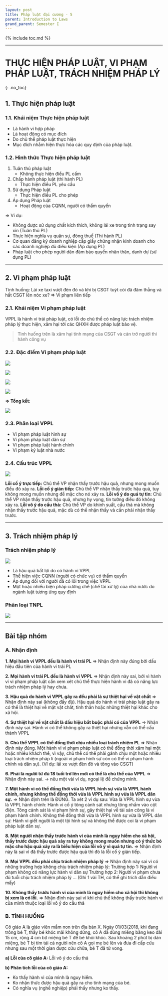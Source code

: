 ```yaml
---
layout: post
title: Pháp luật đại cương - 5
parent: Introduction to Laws
grand_parent: Semester I
---
```


{% include toc.md %}

---

# THỰC HIỆN PHÁP LUẬT, VI PHẠM PHÁP LUẬT, TRÁCH NHIỆM PHÁP LÝ
{: .no_toc}

## 1. Thực hiện pháp luật

### 1.1. Khái niệm Thực hiện pháp luật

- Là hành vi hợp pháp
- Là hoạt động có mục đích
- Do chủ thể pháp luật thực hiện
- Mục đích nhằm hiện thực hóa các quy định của pháp luật.

### 1.2. Hình thức Thực hiện pháp luật

1. Tuân thủ pháp luật
    - Không thực hiện điều PL cấm
2. Chấp hành pháp luật (thi hành PL) 
    - Thực hiện điều PL yêu cầu
3. Sử dụng Pháp luật
    - Thực hiện điều PL cho phép
4. Áp dụng Pháp luật
    - Hoạt động của CQNN, người có thẩm quyền

=> Ví dụ:

* Không được sử dụng chất kích thích, không lái xe trong tình trạng say xỉn (Tuân thủ PL)
* Thực hiện nghĩa vụ quân sự, đóng thuế (Thi hành PL)
* Cơ quan đăng ký doanh nghiệp cấp giấy chứng nhận kinh doanh cho các doanh nghiệp đủ điều kiện (Áp dụng PL)
* Pháp luật cho phép người dân đảm bảo quyền nhân thân, danh dự (sử dụng PL)

---

## 2. Vi phạm pháp luật

Tình huống: Lái xe taxi vượt đèn đỏ và khi bị CSGT tuýt còi đã đâm thẳng và hất CSGT lên nóc xe?
=> Vi phạm liên tiếp

### 2.1. Khái niệm Vi phạm pháp luật

VPPL là hành vi trái pháp luật, có lỗi do chủ thể có năng lực trách nhiệm pháp lý thực hiện, xâm hại tới các QHXH được pháp luật bảo vệ.

> Tình huống trên là xâm hại tính mạng của CSGT và cản trở người thi hành công vụ

### 2.2. Đặc điểm Vi phạm pháp luật

![](https://i.imgur.com/VCuzRyk.png)

![](https://i.imgur.com/Rm0kJ0a.png)

![](https://i.imgur.com/THGcnVO.png)

![](https://i.imgur.com/rziMKhe.png)

**=> Tổng kết:**

![](https://i.imgur.com/eRxD0Wu.png)

### 2.3. Phân loại VPPL

- Vi phạm pháp luật hình sự
- Vi phạm pháp luật dân sự
- Vi phạm pháp luật hành chính
- Vi phạm kỷ luật nhà nước

### 2.4. Cấu trúc VPPL

![](https://i.imgur.com/qop6ep3.png)

**Lỗi cố ý trực tiếp:** Chủ thể VP nhận thấy trước hậu quả, nhưng mong muốn điều đó xảy ra.
**Lỗi cố ý gián tiếp:** Chủ thể VP nhận thấy trước hậu quả, tuy không mong muốn nhưng để mặc cho nó xảy ra.
**Lỗi vô ý do quá tự tin:** Chủ thể VP nhận thấy trước hậu quả, nhưng hy vọng, tin tưởng điều đó không xảy ra.
**Lỗi vô ý do cẩu thả:** Chủ thể VP do khinh suất, cẩu thả mà không nhận thấy trước hậu quả, mặc dù có thể nhận thấy và cần phải nhận thấy trước.

---

## 3. Trách nhiệm pháp lý

### Trách nhiệm pháp lý

![](https://i.imgur.com/WlavBcm.png)

- Là hậu quả bất lợi do có hành vi VPPL
- Thể hiện việc CQNN (người có chức vụ) có thẩm quyền
- Áp dụng đối với người đã có lỗi trong việc VPPL
- Một hoặc nhiều biện pháp cưỡng chế (chế tài xử lý) của nhà nước do ngành luật tương ứng quy định

### Phân loại TNPL

![](https://i.imgur.com/Pl8MPHZ.png)

---

## Bài tập nhóm

### A. Nhận định

**1. Mọi hành vi VPPL đều là hành vi trái PL**
=> Nhận định này đúng bởi dấu hiệu đầu tiên của hành vi trái PL

**2. Mọi hành vi trái PL đều là hành vi VPPL**
=> Nhận định này sai, bởi vì hành vi vi phạm pháp luật cần xem xét chủ thể thực hiện hành vi đã có năng lực trách nhiệm pháp lý hay chưa.

**3. Hậu quả do hành vi VPPL gây ra đều phải là sự thiệt hại về vật chất**
=> Nhận định này sai (không đầy đủ). Hậu quả do hành vi trái pháp luật gây ra có thể là thiệt hại về mặt vật chất, tinh thần hoặc những thiệt hại khác cho xã hội.

**4. Sự thiệt hại về vật chất là dấu hiệu bắt buộc phải có của VPPL**
=> Nhận định này sai. Hành vi có thể không gây ra thiệt hại nhưng vẫn có thể cấu thành VPPL

**5. Chủ thể VPPL có thể đồng thời chịu nhiều loại trách nhiệm PL**
=> Nhận định này đúng. Một hành vi vi phạm pháp luật có thể đồng thời xâm hại một hoặc nhiều khách thể, vì vậy, chủ thể có thể phải gánh chịu một hoặc nhiều loại trách nhiệm pháp lí (ngoài vi phạm hình sự còn có thể vi phạm hành chính và dân sự).
(Ví dụ: lái xe vượt đèn đỏ và tông vào CSGT)

**6. Phải là người từ đủ 18 tuổi trở lên mới có thể là chủ thể của VPPL**
=> Nhận định này sai.
-> nêu một vài ví dụ, ngoại lệ để chứng minh.

**7. Một hành vi có thể đồng thời vừa là VPPL hình sự vừa là VPPL hành chính, nhưng không thể đồng thời vừa là VPPL hình sự vừa là VPPL dân sự.**
=> Nhận định trên là ĐÚNG. Ta xét 2 ví dụ sau:
Vừa là VPPL hình sự vừa là VPPL hành chính: Hành vi cố ý tông cảnh sát nhưng tông nhầm vào cột điện. Tông cảnh sát là vi phạm hình sự, gây thiệt hại về tài sản công là vi phạm hành chính.
Không thể đồng thời vừa là VPPL hình sự vừa là VPPL dân sự: Hành vi giết người là một tội hình sự và không thể được coi là vi phạm pháp luật dân sự.

**8. Một người nhận thấy trước hành vi của mình là nguy hiểm cho xã hội, thấy trước được hậu quả xảy ra tuy không mong muốn nhưng có ý thức bỏ mặc cho hậu quả xảy ra là biểu hiện của lỗi vô ý vì quá tự tin.**
=> Nhận định này là sai vì đã thấy trước được hậu quả thì đó là lỗi cố ý gián tiếp.

**9. Mọi VPPL đều phải chịu trách nhiệm pháp lý**
=> Nhận định này sai vì có những trường hợp không chịu trách nhiệm pháp lý:
Trường hợp 1: Người vi phạm không có năng lực hành vi dân sự
Trường hợp 2: Người vi phạm chưa đủ tuổi chịu trách nhiệm pháp lý
...
(Ghi 1 vài TH, có thể ghi trích dẫn điều mấy)

**10. Không thấy trước hành vi của mình là nguy hiểm cho xã hội thì không bị xem là có lỗi.**
=> Nhận định này sai vì khi chủ thể không thấy trước hành vi của mình thuộc loại lỗi vô ý do cẩu thả

### B. TÌNH HUỐNG

Cô giáo A là giáo viên mầm non trên địa bàn X. Ngày 01/03/2018, khi đang trông bé T, thấy bé khóc mãi không dừng, cô A đã dùng miếng băng keo dài 15 cm, rộng 4 cm bịt miệng bé T để bé khỏi khóc. Sau khoảng 2 phút bị dán miệng, bé T bị tím tái cả người nên cô A gọi mẹ bé lên và đưa đi cấp cứu nhưng sau một thời gian được cứu chữa, bé T đã tử vong.

**a) Lỗi của cô giáo A:**
Lỗi vô ý do cẩu thả

**b) Phân tích lỗi của cô giáo A:**

- Ko thấy hành vi của mình là nguy hiểm.
- Ko nhận thức được hậu quả gây ra cho tính mạng của bé.
- Có nghĩa vụ (nghề nghiệp) phải thấy nhưng ko thấy.